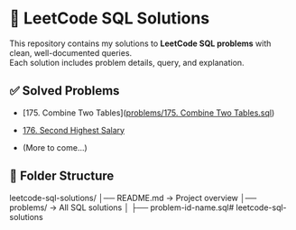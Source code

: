 # 📘 LeetCode SQL Solutions

This repository contains my solutions to **LeetCode SQL problems** with clean, well-documented queries.  
Each solution includes problem details, query, and explanation.

## ✅ Solved Problems
- [175. Combine Two Tables]([problems/175. Combine Two Tables.sql](https://github.com/BonamGokulVenkat/leetcode-sql-solutions/blob/main/problems/175.%20Combine%20Two%20Tables.sql))
- [176. Second Highest Salary]([problems/176-second-highest-salary/](https://github.com/BonamGokulVenkat/leetcode-sql-solutions/blob/main/problems/176-second-highest-salary.sql)) 

- (More to come...)

## 📂 Folder Structure
leetcode-sql-solutions/
│── README.md → Project overview
│── problems/ → All SQL solutions
│ ├── problem-id-name.sql# leetcode-sql-solutions
